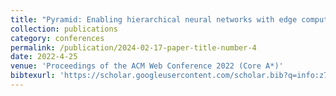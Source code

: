 ```yaml
---
title: "Pyramid: Enabling hierarchical neural networks with edge computing"
collection: publications
category: conferences
permalink: /publication/2024-02-17-paper-title-number-4
date: 2022-4-25
venue: 'Proceedings of the ACM Web Conference 2022 (Core A*)'
bibtexurl: 'https://scholar.googleusercontent.com/scholar.bib?q=info:z7HO3T7J8NIJ:scholar.google.com/&output=citation&scisdr=CgLNT0f7ELXU8Qn0lPw:AAZF9b8AAAAAaMzyjPyhr2E51qjLx2-n-PJLGl8&scisig=AAZF9b8AAAAAaMzyjJ9El-etEhmzeu6ffofLbD4&scisf=4&ct=citation&cd=-1&hl=en&scfhb=1'
---
```

